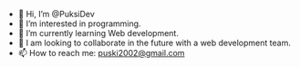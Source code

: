 - 👋 Hi, I’m @PuksiDev
- 👀 I’m interested in programming.
- 🌱 I’m currently learning Web development.
- 💞️ I am looking to collaborate in the future with a web development team.
- 📫 How to reach me: puski2002@gmail.com

<!---
PuksiDev/PuksiDev is a ✨ special ✨ repository because its `README.md` (this file) appears on your GitHub profile.
You can click the Preview link to take a look at your changes.
--->
